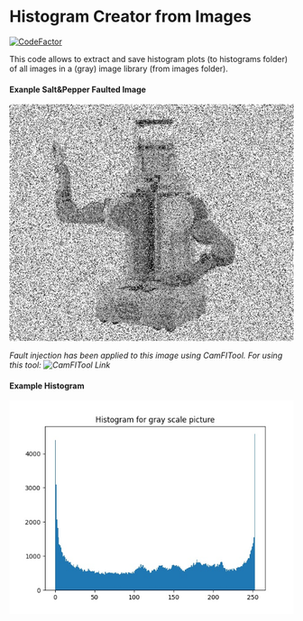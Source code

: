 # Histogram Creator from Images
[![CodeFactor](https://www.codefactor.io/repository/github/akerdogmus/ake_python_toolkit/badge)](https://www.codefactor.io/repository/github/akerdogmus/ake_python_toolkit)

This code allows to extract and save histogram plots (to histograms folder) of all images in a (gray) image library (from images folder).

#### Exanple Salt&Pepper Faulted Image
![Example Images](https://github.com/Akerdogmus/histogram_creator_from_images/blob/main/images/saltpepper.bmp)

*Fault injection has been applied to this image using CamFITool. For using this tool: ![CamFITool Link](https://github.com/Akerdogmus/camfitool)*

#### Example Histogram
![Example Histogram](https://github.com/Akerdogmus/histogram_creator_from_images/blob/main/histograms/new_saltpepper_hist.jpg)
